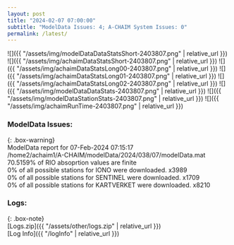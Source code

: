 ```yaml
---
layout: post
title: "2024-02-07 07:00:00"
subtitle: "ModelData Issues: 4; A-CHAIM System Issues: 0"
permalink: /latest/
---
```


![]({{ "/assets/img/modelDataDataStatsShort-2403807.png" | relative_url }})
![]({{ "/assets/img/achaimDataStatsShort-2403807.png" | relative_url }})
![]({{ "/assets/img/achaimDataStatsLong00-2403807.png" | relative_url }})
![]({{ "/assets/img/achaimDataStatsLong01-2403807.png" | relative_url }})
![]({{ "/assets/img/achaimDataStatsLong02-2403807.png" | relative_url }})
![]({{ "/assets/img/modelDataDataStats-2403807.png" | relative_url }})
![]({{ "/assets/img/modelDataStationStats-2403807.png" | relative_url }})
![]({{ "/assets/img/achaimRunTime-2403807.png" | relative_url }})


### ModelData Issues:  
  
{: .box-warning}  
 ModelData report for 07-Feb-2024 07:15:17   
 /home2/achaim1/A-CHAIM/modelData/2024/038/07/modelData.mat   
 70.5159% of RIO absoprtion values are finite   
 0% of all possible stations for IONO were downloaded. x3989   
 0% of all possible stations for SENTINEL were downloaded. x1709   
 0% of all possible stations for KARTVERKET were downloaded. x8210   
  


### Logs:  
  
{: .box-note}  
[Logs.zip]({{ "/assets/other/logs.zip" | relative_url }})  
[Log Info]({{ "/logInfo" | relative_url }})  
